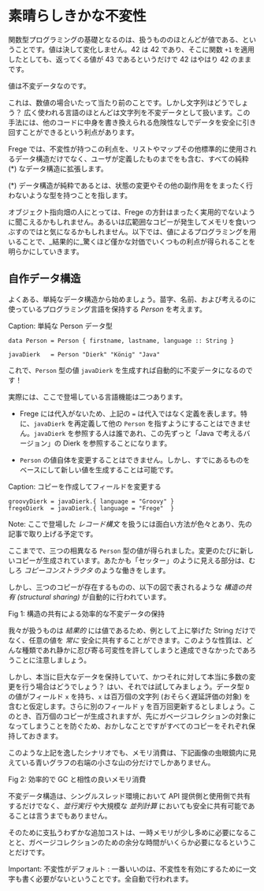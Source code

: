# 素晴らしきかな不変性

関数型プログラミングの基礎となるのは、扱うもののほとんどが値である、ということです。値は決して変化しません。42 は 42 であり、そこに関数 `+1` を適用したとしても、返ってくる値が 43 であるというだけで 42 はやはり 42 のままです。

値は不変データなのです。

これは、数値の場合いたって当たり前のことです。しかし文字列はどうでしょう？ 広く使われる言語のほとんどは文字列を不変データとして扱います。この手法には、他のコードに中身を書き換えられる危険性なしでデータを安全に引き回すことができるという利点があります。

Frege では、不変性が持つこの利点を、リストやマップその他標準的に使用されるデータ構造だけでなく、ユーザが定義したものまでをも含む、すべての純粋 (*) なデータ構造に拡張します。

(*) データ構造が純粋であるとは、状態の変更やその他の副作用ををまったく行わないような型を持つことを指します。

オブジェクト指向畑の人にとっては、Frege の方針はまったく実用的でないように聞こえるかもしれません。あるいは広範囲なコピーが発生してメモリを食いつぶすのではと気になるかもしれません。以下では、値によるプログラミングを用いることで、_結果的に_驚くほど僅かな対価でいくつもの利点が得られることを明らかにしていきます。

## 自作データ構造

よくある、単純なデータ構造から始めましょう。苗字、名前、および考えるのに使っているプログラミング言語を保持する _Person_ を考えます。

Caption: 単純な Person データ型

```
data Person = Person { firstname, lastname, language :: String }

javaDierk   = Person "Dierk" "König" "Java"
```

これで、`Person` 型の値 `javaDierk` を生成すれば自動的に不変データになるのです！

実際には、ここで登場している言語機能は二つあります。

* Frege には代入がないため、上記の `=` は代入ではなく定義を表します。特に、`javaDierk` を再定義して他の `Person` を指すようにすることはできません。`javaDierk` を参照する人は誰であれ、この先ずっと「Java で考えるバージョン」の Dierk を参照することになります。

* `Person` の値自体を変更することはできません。しかし、すでにあるものをベースにして新しい値を生成することは可能です。

Caption: コピーを作成してフィールドを変更する

```
groovyDierk = javaDierk.{ language = "Groovy" }
fregeDierk  = javaDierk.{ language = "Frege"  }
```

Note: ここで登場した _レコード構文_ を扱うには面白い方法が色々とあり、先の記事で取り上げる予定です。

ここまでで、三つの相異なる `Person` 型の値が得られました。変更のたびに新しいコピーが生成されています。あたかも「セッター」のように見える部分は、むしろ _コピーコンストラクタ_ のような働きをします。

しかし、三つのコピーが存在するものの、以下の図で表されるような _構造の共有 (structural sharing)_ が自動的に行われています。

Fig 1: 構造の共有による効率的な不変データの保持

我々が扱うものは _結果的_ には値であるため、例として上に挙げた String だけでなく、任意の値を _常に_ 安全に共有することができます。このような性質は、どんな種類であれ静かに忍び寄る可変性を許してしまうと達成できなかったであろうことに注意しましょう。

しかし、本当に巨大なデータを保持していて、かつそれに対して本当に多数の変更を行う場合はどうでしょう？ はい、それでは試してみましょう。データ型 `D` の値がフィールド `x` を持ち、`x` は百万個の文字列 (おそらく遅延評価の対象) を含むと仮定します。さらに別のフィールド `y` を百万回更新するとしましょう。このとき、百万個のコピーが生成されますが、先にガベージコレクションの対象になってしまうことを防ぐため、おかしなことですがすべてのコピーをそれぞれ保持しておきます。

このような上記を逸したシナリオでも、メモリ消費は、下記画像の虫眼鏡内に見えている青いグラフの右端の小さな山の分だけでしかありません。

Fig 2: 効率的で GC と相性の良いメモリ消費

不変データ構造は、シングルスレッド環境において API 提供側と使用側で共有するだけでなく、_並行実行_ や大規模な _並列計算_ においても安全に共有可能であることは言うまでもありません。

そのために支払うわずかな追加コストは、一時メモリが少し多めに必要になることと、ガベージコレクションのための余分な時間がいくらか必要になるということだけです。

Important: 不変性がデフォルト : 一番いいのは、不変性を有効にするために一文字も書く必要がないということです。全自動で行われます。
